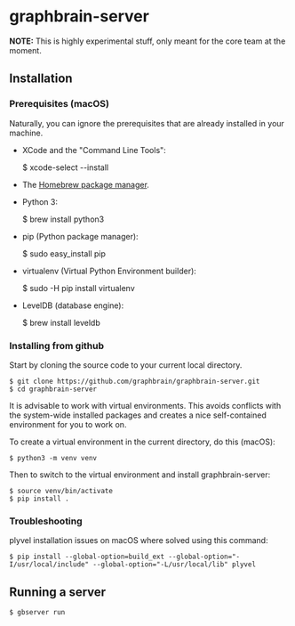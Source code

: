 # graphbrain-server

**NOTE:** This is highly experimental stuff, only meant for the core team at the moment.

## Installation

### Prerequisites (macOS)

Naturally, you can ignore the prerequisites that are already installed in your machine.

* XCode and the "Command Line Tools":

    $ xcode-select --install

* The [Homebrew package manager](http://brew.sh/).

* Python 3:

    $ brew install python3

* pip (Python package manager):

    $ sudo easy_install pip

* virtualenv (Virtual Python Environment builder):

    $ sudo -H pip install virtualenv


* LevelDB (database engine):

    $ brew install leveldb

### Installing from github

Start by cloning the source code to your current local directory.

    $ git clone https://github.com/graphbrain/graphbrain-server.git
    $ cd graphbrain-server

It is advisable to work with virtual environments. This avoids conflicts with the system-wide installed packages and creates a nice self-contained environment for you to work on.

To create a virtual environment in the current directory, do this (macOS):

    $ python3 -m venv venv

Then to switch to the virtual environment and install graphbrain-server:

    $ source venv/bin/activate
    $ pip install .

### Troubleshooting

plyvel installation issues on macOS where solved using this command:

    $ pip install --global-option=build_ext --global-option="-I/usr/local/include" --global-option="-L/usr/local/lib" plyvel

## Running a server

    $ gbserver run
